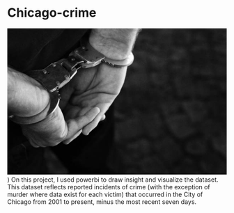 # Chicago-crime
![image of crime scene](crimeu.jpg))
On this project, I used powerbi to draw insight and visualize the dataset. This dataset reflects reported incidents of crime (with the exception of murder where data exist for each victim) that occurred in the City of Chicago from 2001 to present, minus the most recent seven days.
